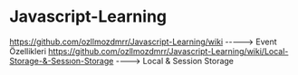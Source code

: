 ﻿# Javascript-Learning

https://github.com/ozllmozdmrr/Javascript-Learning/wiki -----> Event Özellikleri 
https://github.com/ozllmozdmrr/Javascript-Learning/wiki/Local-Storage-&-Sessıon-Storage ----> Local & Session Storage 

